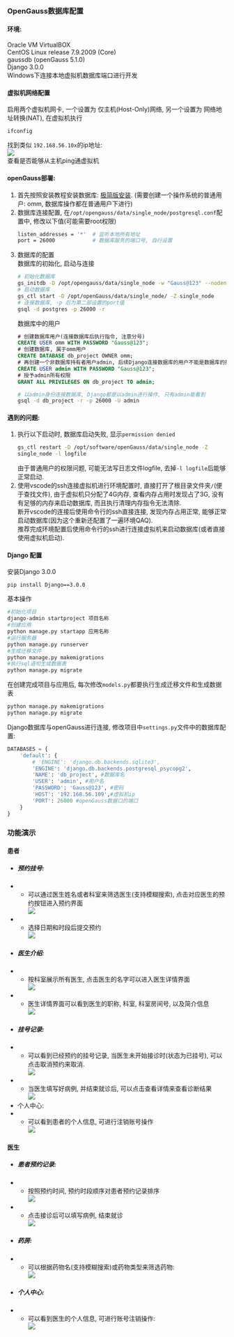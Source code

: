 ### OpenGauss数据库配置  
#### 环境:  
Oracle VM VirtualBOX  
CentOS Linux release 7.9.2009 (Core)  
gaussdb (openGauss 5.1.0)  
Django 3.0.0  
Windows下连接本地虚拟机数据库端口进行开发  

#### 虚拟机网络配置  
启用两个虚拟机网卡, 一个设置为 仅主机(Host-Only)网络, 另一个设置为 网络地址转换(NAT), 在虚拟机执行  
```
ifconfig
```
找到类似 `192.168.56.10x`的ip地址:  
![](img/ifconfig.jpg)  
查看是否能够从主机ping通虚拟机  

#### openGauss部署:  
1. 首先按照安装教程安装数据库: [极简版安装](https://docs-opengauss.osinfra.cn/zh/docs/5.1.0/docs/InstallationGuide/%E6%9E%81%E7%AE%80%E7%89%88%E5%AE%89%E8%A3%85.html). (需要创建一个操作系统的普通用户: omm, 数据库操作都在普通用户下进行)  
2. 数据库连接配置, 在`/opt/opengauss/data/single_node/postgresql.conf`配置中, 修改以下值(可能需要root权限)  
    ```bash
    listen_addresses = '*'  # 监听本地所有地址  
    port = 26000            # 数据库服务的端口号, 自行设置  
    ```
3. 数据库的配置  
    数据库的初始化, 启动与连接  
    ```bash
    # 初始化数据库
    gs_initdb -D /opt/opengauss/data/single_node -w "Gauss@123" --nodename='data'  
    # 启动数据库  
    gs_ctl start -D /opt/openGauss/data/single_node/ -Z single_node  
    # 连接数据库, -p 后为第二部设置的port值
    gsql -d postgres -p 26000 -r  
    ```
    数据库中的用户
    ```sql
    # 创建数据库用户(连接数据库后执行指令, 注意分号)
    CREATE USER omm WITH PASSWORD "Gauss@123";
    # 创建数据库, 属于omm用户
    CREATE DATABASE db_project OWNER omm;
    # 再创建一个非数据库持有者用户admin, 后续Django连接数据库的用户不能是数据库的持有者
    CREATE USER admin WITH PASSWORD "Gauss@123";
    # 授予admin所有权限
    GRANT ALL PRIVILEGES ON db_project TO admin;
    ```
    ```bash
    # 以admin身份连接数据库, Django都是以admin进行操作, 只有admin能看到  
    gsql -d db_project -r -p 26000 -U admin
    ```
#### 遇到的问题:  
1. 执行以下启动时, 数据库启动失败, 显示`permission denied`
    ```bash
    gs_ctl restart -D /opt/software/openGauss/data/single_node -Z
    single_node -l logfile
    ```
    由于普通用户的权限问题, 可能无法写日志文件logfile, 去掉`-l logfile`后能够正常启动.  
2. 使用vscode的ssh连接虚拟机进行环境配置时, 直接打开了根目录文件夹`/`(便于查找文件), 由于虚拟机只分配了4G内存, 查看内存占用时发现占了3G, 没有有足够的内存来启动数据库, 而且执行清理内存指令无法清除.  
断开vscode的连接后使用命令行的ssh直接连接, 发现内存占用正常, 能够正常启动数据库(因为这个重新还配置了一遍环境QAQ).  
推荐完成环境配置后使用命令行的ssh进行连接虚拟机来启动数据库(或者直接使用虚拟机启动).  

#### Django 配置  
安装Django 3.0.0  
```
pip install Django==3.0.0
```
基本操作  
```bash
#初始化项目
django-admin startproject 项目名称
#创建应用
python manage.py startapp 应用名称
#运行服务器
python manage.py runserver
#生成迁移文件
python manage.py makemigrations
#执行sql语句生成数据表
python manage.py migrate
```
在创建完成项目与应用后, 每次修改`models.py`都要执行生成迁移文件和生成数据表  
```bash
python manage.py makemigrations
python manage.py migrate
```
Django数据库与openGauss进行连接, 修改项目中`settings.py`文件中的数据库配置:  
```py
DATABASES = {
    'default': {
        # 'ENGINE': 'django.db.backends.sqlite3',
        'ENGINE': 'django.db.backends.postgresql_psycopg2',
        'NAME': 'db_project', #数据库名
        'USER': 'admin', #用户名
        'PASSWORD': 'Gauss@123', #密码
        'HOST': '192.168.56.109',#虚拟机ip
        'PORT': 26000 #openGauss数据口的端口
    }
}
```



### 功能演示  
#### 患者  
* ##### 预约挂号:  
* - 可以通过医生姓名或者科室来筛选医生(支持模糊搜索), 点击对应医生的预约按钮进入预约界面  
![](img/patient/patient_register.jpg)  
* - 选择日期和时段后提交预约  
![](img/patient/patient_appoint.jpg)  
* ##### 医生介绍:  
* - 按科室展示所有医生, 点击医生的名字可以进入医生详情界面  
![](img/patient/patient_personnel.jpg)  
* - 医生详情界面可以看到医生的职称, 科室, 科室房间号, 以及简介信息  
![](img/patient/patient_profile.jpg)  
* ##### 挂号记录:
* - 可以看到已经预约的挂号记录, 当医生未开始接诊时(状态为已挂号), 可以点击取消预约来取消.  
![](img/patient/patient_registration.jpg)  
* - 当医生填写好病例, 并结束就诊后, 可以点击查看详情来查看诊断结果  
![](img/patient/patient_medicalrecord.jpg)  
* 个人中心:  
* - 可以看到患者的个人信息, 可进行注销账号操作  
![](img/patient/patient_personal.jpg)  


#### 医生  
* ##### 患者预约记录:  
* - 按照预约时间, 预约时段顺序对患者预约记录排序  
![](img/doctor/doctor_registration.jpg)  
* - 点击接诊后可以填写病例, 结束就诊  
![](img/doctor/doctor_medicalrecord.jpg)  
* ##### 药房:  
* - 可以根据药物名(支持模糊搜索)或药物类型来筛选药物:  
![](img/doctor/doctor_medicine.jpg)  
* ##### 个人中心:  
* - 可以看到医生的个人信息, 可进行账号注销操作:  
![](img/doctor/doctor_personal.jpg)  